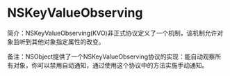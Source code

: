 # NSKeyValueObserving

简介：NSKeyValueObserving(KVO)非正式协议定义了一个机制，该机制允许对象监听到其他对象指定属性的改变。

备注：NSObject提供了一个NSKeyValueObserving协议的实现：能自动观察所有对象，你可以禁用自动通知，通过使用这个协议中的方法实施手动通知。